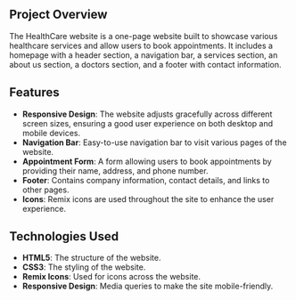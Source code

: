 ## Project Overview

The HealthCare website is a one-page website built to showcase various healthcare services and allow users to book appointments. It includes a homepage with a header section, a navigation bar, a services section, an about us section, a doctors section, and a footer with contact information.

## Features
- **Responsive Design**: The website adjusts gracefully across different screen sizes, ensuring a good user experience on both desktop and mobile devices.
- **Navigation Bar**: Easy-to-use navigation bar to visit various pages of the website.
- **Appointment Form**: A form allowing users to book appointments by providing their name, address, and phone number.
- **Footer**: Contains company information, contact details, and links to other pages.
- **Icons**: Remix icons are used throughout the site to enhance the user experience.

## Technologies Used
- **HTML5**: The structure of the website.
- **CSS3**: The styling of the website.
- **Remix Icons**: Used for icons across the website.
- **Responsive Design**: Media queries to make the site mobile-friendly.
